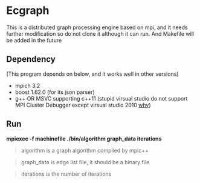 # Ecgraph
This is a distributed graph processing engine based on mpi, and it needs further modification so do not clone it although it can run. And Makefile will be added in the future

## Dependency 
(This program depends on below, and it works well in other versions)
* mpich 3.2
* boost 1.62.0 (for its json parser)
* g++ OR MSVC supporting c++11 (stupid virsual studio do not support MPI Cluster Debugger except virsual studio 2010 [why](https://visualstudio.uservoice.com/forums/121579-visual-studio-ide/suggestions/3075084-bring-back-the-mpi-cluster-debugger))

## Run

**mpiexec -f machinefile ./bin/algorithm graph_data iterations**

> algorithm is a graph algorithm compiled by mpic++

> graph_data is edge list file, it should be a binary file

> iterations is the number of iterations

